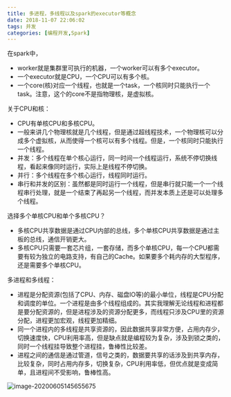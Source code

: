 ```yaml
---
title: 多进程，多线程以及spark的executor等概念
date: 2018-11-07 22:06:02
tags: 并发
categories: [编程开发,Spark]
---
```


在spark中，

- worker就是集群里可执行的机器，一个worker可以有多个executor。
- 一个executor就是CPU，一个CPU可以有多个核。
- 一个core(核)对应一个线程，也就是一个task，一个核同时只能执行一个task。注意，这个的core不是指物理核，是虚拟核。

 

关于CPU和核：

- CPU有单核CPU和多核CPU。
- 一般来讲几个物理核就是几个线程，但是通过超线程技术，一个物理核可以分成多个虚拟核，从而使得一个核可以有多个线程。但是，一个核同时只能执行一个线程。
- 并发：多个线程在单个核心运行，同一时间一个线程运行，系统不停切换线程，看起来像同时运行，实际上是线程不停切换。
- 并行：多个线程在多个核心运行，线程同时运行。
- 串行和并发的区别：虽然都是同时运行一个线程，但是串行就只能一个一个线程串行处理，就是一个结束了再起另一个线程，而并发本质上还是可以处理多个线程。

 

选择多个单核CPU和单个多核CPU？

- 多核CPU共享数据是通过CPU内部的总线，多个单核CPU共享数据是通过主板的总线，通信开销更大。
- 多核CPU只需要一套芯片组，一套存储，而多个单核CPU，每一个CPU都需要有较为独立的电路支持，有自己的Cache。如果要多个耗内存的大型程序，还是需要多个单核CPU。

 

多进程和多线程：

- 进程是分配资源(包括了CPU、内存、磁盘IO等)的最小单位，线程是CPU分配和调度的单位。一个进程是由多个线程组成的。其实我理解无论线程和进程都是要分配资源的，但是进程涉及的资源分配更多，而线程只涉及CPU里的资源分配，进程更加宏观，线程更加精细。
- 同一个进程内的多线程是共享资源的，因此数据共享非常方便，占用内存少，切换速度快，CPU利用率高，但是缺点就是编程较为复杂，涉及到锁之类的，同时一个线程挂导致整个进程挂，鲁棒性比较差。
- 进程之间的通信是通过管道，信号之类的，数据要共享的话涉及到共享内存，比较复杂，同时占用内存多，切换复杂，CPU利用率低，但优点就是变成简单，且进程间不受影响，鲁棒性高。

![image-20200605145655675](https://tva1.sinaimg.cn/large/007S8ZIlly1gfhf5zn73gj30sm0ajq97.jpg)

 

 